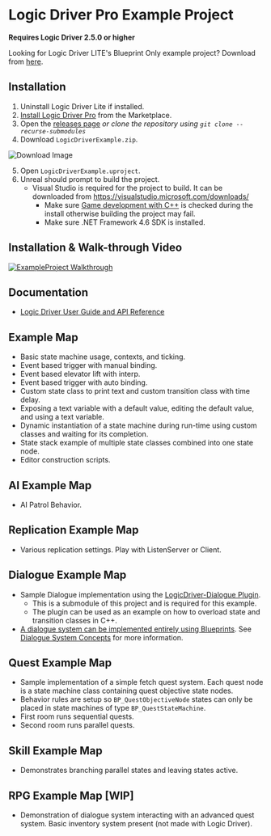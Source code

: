 # Logic Driver Pro Example Project

**Requires Logic Driver 2.5.0 or higher**

Looking for Logic Driver LITE's Blueprint Only example project? Download from [here](https://logicdriver.com/liteexample).

## Installation

1. Uninstall Logic Driver Lite if installed.
1. [Install Logic Driver Pro](https://logicdriver.com/docs/pages/installation/) from the Marketplace.
1. Open the [releases page](https://github.com/Recursoft/LogicDriver-Example/releases) *or clone the repository using `git clone --recurse-submodules`*
1. Download `LogicDriverExample.zip`.

![Download Image](https://i.imgur.com/DeOYG4O.jpg)

5. Open `LogicDriverExample.uproject`.
1. Unreal should prompt to build the project.
    - Visual Studio is required for the project to build. It can be downloaded from https://visualstudio.microsoft.com/downloads/
        - Make sure [Game development with C++](https://devblogs.microsoft.com/cppblog/directx-game-development-with-c-in-visual-studio/) is checked during the install otherwise building the project may fail.
        - Make sure .NET Framework 4.6 SDK is installed.
        
## Installation & Walk-through Video

[![ExampleProject Walkthrough](https://img.youtube.com/vi/fOvyPBi_LM8/0.jpg)](https://www.youtube.com/watch?v=fOvyPBi_LM8)


## Documentation

- [Logic Driver User Guide and API Reference](https://logicdriver.com/docs/)

## Example Map

- Basic state machine usage, contexts, and ticking.
- Event based trigger with manual binding.
- Event based elevator lift with interp.
- Event based trigger with auto binding.
- Custom state class to print text and custom transition class with time delay.
- Exposing a text variable with a default value, editing the default value, and using a text variable.
- Dynamic instantiation of a state machine during run-time using custom classes and waiting for its completion.
- State stack example of multiple state classes combined into one state node.
- Editor construction scripts.

## AI Example Map

- AI Patrol Behavior.

## Replication Example Map

- Various replication settings. Play with ListenServer or Client.

## Dialogue Example Map

- Sample Dialogue implementation using the [LogicDriver-Dialogue Plugin](https://github.com/Recursoft/LogicDriver-Dialogue).
    - This is a submodule of this project and is required for this example.
    - The plugin can be used as an example on how to overload state and transition classes in C++.
- [A dialogue system can be implemented entirely using Blueprints](https://github.com/Recursoft/LogicDriver-DialogueExample). See [Dialogue System Concepts](https://logicdriver.com/docs/pages/dialogue/) for more information.

## Quest Example Map

- Sample implementation of a simple fetch quest system. Each quest node is a state machine class containing  quest objective state nodes.
- Behavior rules are setup so `BP_QuestObjectiveNode` states can only be placed in state machines of type `BP_QuestStateMachine`.
- First room runs sequential quests.
- Second room runs parallel quests.

## Skill Example Map

- Demonstrates branching parallel states and leaving states active.

## RPG Example Map [WIP]

- Demonstration of dialogue system interacting with an advanced quest system. Basic inventory system present (not made with Logic Driver).
